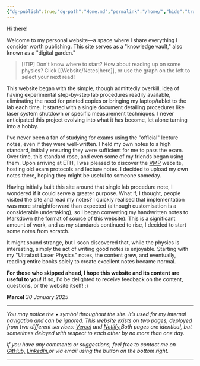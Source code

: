 ```yaml
---
{"dg-publish":true,"dg-path":"Home.md","permalink":"/home/","hide":"true","tags":["gardenEntry"],"dgShowBacklinks":"false","dgShowLocalGraph":true,"updated":"2025-02-04T21:49:00.971+01:00"}
---
```


Hi there!

Welcome to my personal website—a space where I share everything I consider worth publishing. This site serves as a "knowledge vault," also known as a "digital garden."

> [!TIP] Don't know where to start?
> How about reading up on some physics? Click [[Website/Notes\|here]], or use the graph on the left to select your next read!

This website began with the simple, though admittedly overkill, idea of having experimental step-by-step lab procedures readily available, eliminating the need for printed copies or bringing my laptop/tablet to the lab each time.  It started with a single document detailing procedures like laser system shutdown or specific measurement techniques. I never anticipated this project evolving into what it has become, let alone turning into a hobby.

I've never been a fan of studying for exams using the "official" lecture notes, even if they were well-written. I held my own notes to a high standard, initially ensuring they were sufficient for me to pass the exam.  Over time, this standard rose, and even some of my friends began using them.  Upon arriving at ETH, I was pleased to discover the [VMP](https://exams.vmp.ethz.ch/) website, hosting old exam protocols and lecture notes. I decided to upload my own notes there, hoping they might be useful to someone someday.

Having initially built this site around that single lab procedure note, I wondered if it could serve a greater purpose. What if, I thought, people visited the site and read my notes? I quickly realised that implementation was more straightforward than expected (although customisation is a considerable undertaking), so I began converting my handwritten notes to Markdown (the format of source of this website). This is a significant amount of work, and as my standards continued to rise, I decided to start some notes from scratch.

It might sound strange, but I soon discovered that, while the physics is interesting, simply the act of writing good notes is enjoyable. Starting with my "Ultrafast Laser Physics" notes, the content grew, and eventually, reading entire books solely to create excellent notes became normal.

**For those who skipped ahead, I hope this website and its content are useful to you!** If so, I'd be delighted to receive feedback on the content, questions, or the website itself! :)

**Marcel**
_30 January 2025_

---

*You may notice the • symbol throughout the site. It’s used for my internal navigation and can be ignored. This website exists on two pages, deployed from two different services: [Vercel](https://koeberlin.vercel.app/) and [Netlify.](https://koeberlin.netlify.app/)Both pages are identical, but sometimes delayed with respect to each other by no more than one day.*

*If you have any comments or suggestions, feel free to contact me on [GitHub,](https://github.com/MarcelKoeberlin) [LinkedIn,](https://www.linkedin.com/in/marcel-k%C3%B6berlin-776397244/)or via email using the button on the bottom right.*

---
